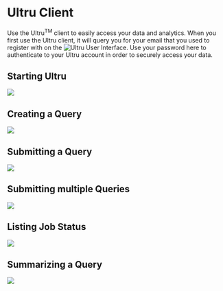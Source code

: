 # Ultru Client
Use the Ultru<sup>TM</sup> client to easily access your data and analytics. When you first use the Ultru client, it will query you for your email that you used to register with on the ![Ultru User Interface](https://ultru.io). Use your password here to authenticate to your Ultru account in order to securely access your data.

## Starting Ultru
![](images/ultru_shell_basic_start.gif)

## Creating a Query
![](images/ultru_creating_query.gif)

## Submitting a Query
![](images/submitting_query.gif)

## Submitting multiple Queries
![](images/submitting_multiple_queries.gif)

## Listing Job Status
![](images/listing_job_status.gif)

## Summarizing a Query
![](images/summarize_query2.gif)
